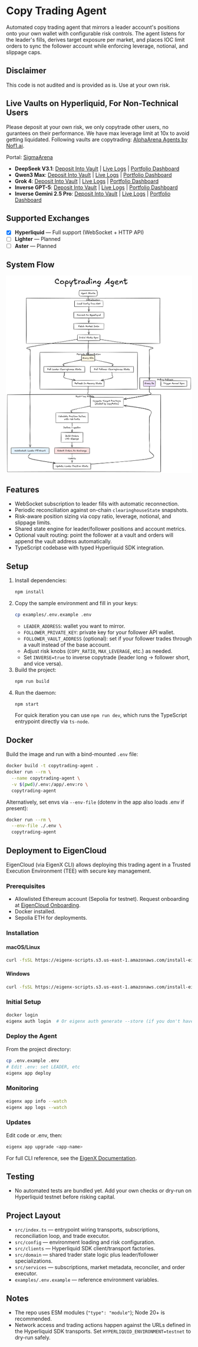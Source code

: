 # Copy Trading Agent

Automated copy trading agent that mirrors a leader account's positions onto your own wallet with configurable risk controls. The agent listens for the leader's fills, derives target exposure per market, and places IOC limit orders to sync the follower account while enforcing leverage, notional, and slippage caps.

## Disclaimer

This code is not audited and is provided as is. Use at your own risk.

## Live Vaults on Hyperliquid, For Non-Technical Users

Please deposit at your own risk, we only copytrade other users, no gurantees on their performance. We have max leverage limit at 10x to avoid getting liquidated. Following vaults are copytrading: [AlphaArena Agents by Nof1.ai](https://nof1.ai).

Portal: [SigmaArena](https://sigmaarena.com)

- **DeepSeek V3.1**: [Deposit Into Vault](https://app.hyperliquid.xyz/vaults/0x250ca707028959f86c92e410235856622d27306f) | [Live Logs](https://userapi-compute.eigencloud.xyz/logs/0x4418BA3C4a1E52BBd8f1133fA136CCED3807c6f9) | [Portfolio Dashboard](https://www.coinglass.com/hyperliquid/0x250ca707028959f86c92e410235856622d27306f)
- **Qwen3 Max**: [Deposit Into Vault](https://app.hyperliquid.xyz/vaults/0x391d287ddf3ec911de7e211b4b33364361e194b9) | [Live Logs](https://userapi-compute.eigencloud.xyz/logs/0xfFE88cADD07B343C79d8e617853A1e140c695860) | [Portfolio Dashboard](https://www.coinglass.com/hyperliquid/0x391d287ddf3ec911de7e211b4b33364361e194b9)
- **Grok 4**: [Deposit Into Vault](https://app.hyperliquid.xyz/vaults/0xd3e4cd447dc6657716b56ac11f38825fa8cd60ac) | [Live Logs](https://userapi-compute.eigencloud.xyz/logs/0x9abb8630488a02Ec3410C26785f661fa49218140) | [Portfolio Dashboard](https://www.coinglass.com/hyperliquid/0xd3e4cd447dc6657716b56ac11f38825fa8cd60ac)
- **Inverse GPT-5**: [Deposit Into Vault](https://app.hyperliquid.xyz/vaults/0xba75577c834ed2abacc71ff9d0c18f30e9c34517) | [Live Logs](https://userapi-compute.eigencloud.xyz/logs/0x0feaA0eb6004972CFAA5Ce99cBa705D283525f95) | [Portfolio Dashboard](https://www.coinglass.com/hyperliquid/0xba75577c834ed2abacc71ff9d0c18f30e9c34517)
- **Inverse Gemini 2.5 Pro**: [Deposit Into Vault](https://app.hyperliquid.xyz/vaults/0x4f1a910a1f4396043fced901b5f97e47544bb6c1) | [Live Logs](https://userapi-compute.eigencloud.xyz/logs/0xfeC9Ac284FC46e5e67E69430889B7AAF5BF47C7e) | [Portfolio Dashboard](https://www.coinglass.com/hyperliquid/0x4f1a910a1f4396043fced901b5f97e47544bb6c1)

## Supported Exchanges

- [x] **Hyperliquid** — Full support (WebSocket + HTTP API)
- [ ] **Lighter** — Planned
- [ ] **Aster** — Planned

## System Flow

![Copytrading Agent Flow](./docs/Flowchart.png)

## Features
- WebSocket subscription to leader fills with automatic reconnection.
- Periodic reconciliation against on-chain `clearinghouseState` snapshots.
- Risk-aware position sizing via copy ratio, leverage, notional, and slippage limits.
- Shared state engine for leader/follower positions and account metrics.
- Optional vault routing: point the follower at a vault and orders will append the vault address automatically.
- TypeScript codebase with typed Hyperliquid SDK integration.

## Setup
1. Install dependencies:
   ```bash
   npm install
   ```
2. Copy the sample environment and fill in your keys:
   ```bash
   cp examples/.env.example .env
   ```
   - `LEADER_ADDRESS`: wallet you want to mirror.
   - `FOLLOWER_PRIVATE_KEY`: private key for your follower API wallet.
   - `FOLLOWER_VAULT_ADDRESS` (optional): set if your follower trades through a vault instead of the base account.
   - Adjust risk knobs (`COPY_RATIO`, `MAX_LEVERAGE`, etc.) as needed.
   - Set `INVERSE=true` to inverse copytrade (leader long → follower short, and vice versa).
3. Build the project:
   ```bash
   npm run build
   ```
4. Run the daemon:
   ```bash
   npm start
   ```
   For quick iteration you can use `npm run dev`, which runs the TypeScript entrypoint directly via `ts-node`.

## Docker

Build the image and run with a bind-mounted `.env` file:

```bash
docker build -t copytrading-agent .
docker run --rm \
  --name copytrading-agent \
  -v $(pwd)/.env:/app/.env:ro \
  copytrading-agent
```

Alternatively, set envs via `--env-file` (dotenv in the app also loads .env if present):

```bash
docker run --rm \
  --env-file ./.env \
  copytrading-agent
```

## Deployment to EigenCloud

EigenCloud (via EigenX CLI) allows deploying this trading agent in a Trusted Execution Environment (TEE) with secure key management.

### Prerequisites
- Allowlisted Ethereum account (Sepolia for testnet). Request onboarding at [EigenCloud Onboarding](https://onboarding.eigencloud.xyz).
- Docker installed.
- Sepolia ETH for deployments.

### Installation
#### macOS/Linux
```bash
curl -fsSL https://eigenx-scripts.s3.us-east-1.amazonaws.com/install-eigenx.sh | bash
```

#### Windows
```bash
curl -fsSL https://eigenx-scripts.s3.us-east-1.amazonaws.com/install-eigenx.ps1 | powershell -
```

### Initial Setup
```bash
docker login
eigenx auth login  # Or eigenx auth generate --store (if you don't have a eth account, keep this account separate from your trading account)
```

### Deploy the Agent
From the project directory:
```bash
cp .env.example .env
# Edit .env: set LEADER, etc
eigenx app deploy
```

### Monitoring
```bash
eigenx app info --watch
eigenx app logs --watch
```

### Updates
Edit code or .env, then:
```bash
eigenx app upgrade <app-name>
```

For full CLI reference, see the [EigenX Documentation](https://github.com/Layr-Labs/eigenx-cli).

## Testing
- No automated tests are bundled yet. Add your own checks or dry-run on Hyperliquid testnet before risking capital.

## Project Layout
- `src/index.ts` — entrypoint wiring transports, subscriptions, reconciliation loop, and trade executor.
- `src/config` — environment loading and risk configuration.
- `src/clients` — Hyperliquid SDK client/transport factories.
- `src/domain` — shared trader state logic plus leader/follower specializations.
- `src/services` — subscriptions, market metadata, reconciler, and order executor.
- `examples/.env.example` — reference environment variables.

## Notes
- The repo uses ESM modules (`"type": "module"`); Node 20+ is recommended.
- Network access and trading actions happen against the URLs defined in the Hyperliquid SDK transports. Set `HYPERLIQUID_ENVIRONMENT=testnet` to dry-run safely.
